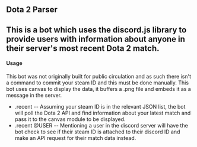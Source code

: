 <h2>Dota 2 Parser</h2>
<h2>This is a bot which uses the discord.js library to provide users with information about anyone in their server's most recent Dota 2 match.</h2>
<h4>Usage</h4>
This bot was not originally built for public circulation and as such there isn't a command to commit your steam ID and this must be done manually.
This bot uses canvas to display the data, it buffers a .png file and embeds it as a message in the server.
<ul>
  <li>.recent -- Assuming your steam ID is in the relevant JSON list, the bot will poll the Dota 2 API and find information about your latest match and pass it to the canvas module to be displayed.</li>
  <li>.recent @USER -- Mentioning a user in the discord server will have the bot check to see if their steam ID is attached to their discord ID and make an API request for their match data instead.</li>
</ul>
